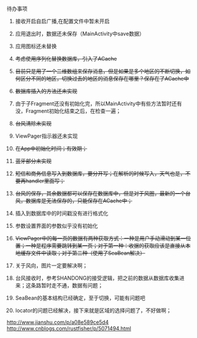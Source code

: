 待办事项

1. 接收开启自启广播,在配置文件中暂未开启
1. 应用退出时，数据还未保存（MainActivity中save数据）
1. 应用图标还未替换
1. ~~考虑使用序列化替换数据库，引入了ACache~~
1. ~~目前只是用了一个二维数组来保存消息，但是如果是多个地区的不断切换，如何区分不同的地区，切换过去的地区的消息保存在哪里？保存在了ACache中~~
1. ~~数据库插入的方法还未实现~~
1. 由于子Fragment还没有初始化完，所以MainActivity中有些方法暂时还有没，Fragment初始化结束之后，在检查一遍；
1. ~~台风清除未实现~~
1. ViewPager指示器还未实现
1. ~~在App中初始化时间；有效期；~~
1. ~~蓝牙部分未实现~~
1. ~~短信和商务信息写入到数据库，要分开写；在解析的时候写入，天气也是，不要再handler里面写；~~
1. ~~台风的保存，其余数据都可以保存在数据库中，但是对于风圈，最新的一个台风，数据库是无法保存的，只能保存在ACache中；~~
1. 插入到数据库中的时间戳没有进行格式化
1. 参数设置界面的参数似乎没有初始化
1. ~~ViewPager中的每一页的数据有两种获取方式：一种是用户手动滑动到某一位置；一种是程序需要跳转到某一页；对于第一种：收据的获取应该是直接从本地缓存文件中读取；对于第二种（使用了SeaBean解决）~~
1. 关于风向，图片一定要解决啊；

1. 台风接收时，参考SHANDONG的接受逻辑，把之前的数据从数据库收集进来；这条路暂时走不通，数据有问题；
1. SeaBean的基本结构已经确定，至于切换，可能有问题吧
1. locator的问题已经解决，接下来就是区域的选择问题了，不好做啊；


http://www.jianshu.com/p/a08e589ce5d4
http://www.cnblogs.com/rustfisher/p/5071494.html
